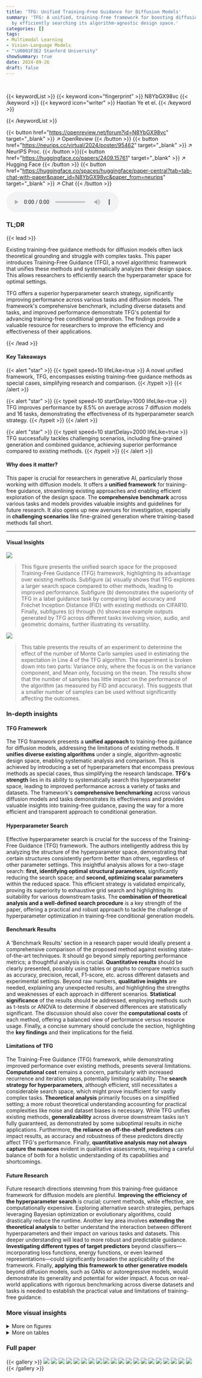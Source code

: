 ```yaml
---
title: 'TFG: Unified Training-Free Guidance for Diffusion Models'
summary: 'TFG: A unified, training-free framework for boosting diffusion model performance
  by efficiently searching its algorithm-agnostic design space.'
categories: []
tags:
- Multimodal Learning
- Vision-Language Models
- "\U0001F3E2 Stanford University"
showSummary: true
date: 2024-09-26
draft: false
---
```


<br>

{{< keywordList >}}
{{< keyword icon="fingerprint" >}} N8YbGX98vc {{< /keyword >}}
{{< keyword icon="writer" >}} Haotian Ye et el. {{< /keyword >}}
 
{{< /keywordList >}}

{{< button href="https://openreview.net/forum?id=N8YbGX98vc" target="_blank" >}}
↗ OpenReview
{{< /button >}}
{{< button href="https://neurips.cc/virtual/2024/poster/95462" target="_blank" >}}
↗ NeurIPS Proc.
{{< /button >}}{{< button href="https://huggingface.co/papers/2409.15761" target="_blank" >}}
↗ Hugging Face
{{< /button >}}
{{< button href="https://huggingface.co/spaces/huggingface/paper-central?tab=tab-chat-with-paper&paper_id=N8YbGX98vc&paper_from=neurips" target="_blank" >}}
↗ Chat
{{< /button >}}



<audio controls>
    <source src="https://ai-paper-reviewer.com/N8YbGX98vc/podcast.wav" type="audio/wav">
    Your browser does not support the audio element.
</audio>


### TL;DR


{{< lead >}}

Existing training-free guidance methods for diffusion models often lack theoretical grounding and struggle with complex tasks. This paper introduces Training-Free Guidance (TFG), a novel algorithmic framework that unifies these methods and systematically analyzes their design space.  This allows researchers to efficiently search the hyperparameter space for optimal settings. 

TFG offers a superior hyperparameter search strategy, significantly improving performance across various tasks and diffusion models. The framework's comprehensive benchmark, including diverse datasets and tasks, and improved performance demonstrate TFG's potential for advancing training-free conditional generation. The findings provide a valuable resource for researchers to improve the efficiency and effectiveness of their applications.

{{< /lead >}}


#### Key Takeaways

{{< alert "star" >}}
{{< typeit speed=10 lifeLike=true >}} A novel unified framework, TFG, encompasses existing training-free guidance methods as special cases, simplifying research and comparison. {{< /typeit >}}
{{< /alert >}}

{{< alert "star" >}}
{{< typeit speed=10 startDelay=1000 lifeLike=true >}} TFG improves performance by 8.5% on average across 7 diffusion models and 16 tasks, demonstrating the effectiveness of its hyperparameter search strategy. {{< /typeit >}}
{{< /alert >}}

{{< alert "star" >}}
{{< typeit speed=10 startDelay=2000 lifeLike=true >}} TFG successfully tackles challenging scenarios, including fine-grained generation and combined guidance, achieving superior performance compared to existing methods. {{< /typeit >}}
{{< /alert >}}

#### Why does it matter?
This paper is crucial for researchers in generative AI, particularly those working with diffusion models.  It offers a **unified framework** for training-free guidance, streamlining existing approaches and enabling efficient exploration of the design space. The **comprehensive benchmark** across various tasks and models provides valuable insights and guidelines for future research. It also opens up new avenues for investigation, especially in **challenging scenarios** like fine-grained generation where training-based methods fall short.

------
#### Visual Insights



![](https://ai-paper-reviewer.com/N8YbGX98vc/figures_1_1.jpg)

> This figure presents the unified search space for the proposed Training-Free Guidance (TFG) framework, highlighting its advantage over existing methods. Subfigure (a) visually shows that TFG explores a larger search space compared to other methods, leading to improved performance.  Subfigure (b) demonstrates the superiority of TFG in a label guidance task by comparing label accuracy and Fréchet Inception Distance (FID) with existing methods on CIFAR10. Finally, subfigures (c) through (h) showcase example outputs generated by TFG across different tasks involving vision, audio, and geometric domains, further illustrating its versatility.





![](https://ai-paper-reviewer.com/N8YbGX98vc/tables_5_1.jpg)

> This table presents the results of an experiment to determine the effect of the number of Monte Carlo samples used in estimating the expectation in Line 4 of the TFG algorithm.  The experiment is broken down into two parts: Variance only, where the focus is on the variance component, and Mean only, focusing on the mean. The results show that the number of samples has little impact on the performance of the algorithm (as measured by FID and accuracy). This suggests that a smaller number of samples can be used without significantly affecting the outcomes.





### In-depth insights


#### TFG Framework
The TFG framework presents a **unified approach** to training-free guidance for diffusion models, addressing the limitations of existing methods.  It **unifies diverse existing algorithms** under a single, algorithm-agnostic design space, enabling systematic analysis and comparison.  This is achieved by introducing a set of hyperparameters that encompass previous methods as special cases, thus simplifying the research landscape. **TFG's strength** lies in its ability to systematically search this hyperparameter space, leading to improved performance across a variety of tasks and datasets. The framework's **comprehensive benchmarking** across various diffusion models and tasks demonstrates its effectiveness and provides valuable insights into training-free guidance, paving the way for a more efficient and transparent approach to conditional generation.

#### Hyperparameter Search
Effective hyperparameter search is crucial for the success of the Training-Free Guidance (TFG) framework.  The authors intelligently address this by analyzing the structure of the hyperparameter space, demonstrating that certain structures consistently perform better than others, regardless of other parameter settings. This insightful analysis allows for a two-stage search: **first, identifying optimal structural parameters**, significantly reducing the search space; and **second, optimizing scalar parameters** within the reduced space. This efficient strategy is validated empirically, proving its superiority to exhaustive grid search and highlighting its suitability for various downstream tasks. The **combination of theoretical analysis and a well-defined search procedure** is a key strength of the paper, offering a practical and robust approach to tackle the challenge of hyperparameter optimization in training-free conditional generation models.

#### Benchmark Results
A 'Benchmark Results' section in a research paper would ideally present a comprehensive comparison of the proposed method against existing state-of-the-art techniques.  It should go beyond simply reporting performance metrics; a thoughtful analysis is crucial.  **Quantitative results** should be clearly presented, possibly using tables or graphs to compare metrics such as accuracy, precision, recall, F1-score, etc. across different datasets and experimental settings.  Beyond raw numbers, **qualitative insights** are needed, explaining any unexpected results, and highlighting the strengths and weaknesses of each approach in different scenarios.  **Statistical significance** of the results should be addressed, employing methods such as t-tests or ANOVA to determine if observed differences are statistically significant.  The discussion should also cover the **computational costs** of each method, offering a balanced view of performance versus resource usage.  Finally, a concise summary should conclude the section, highlighting the **key findings** and their implications for the field.

#### Limitations of TFG
The Training-Free Guidance (TFG) framework, while demonstrating improved performance over existing methods, presents several limitations.  **Computational cost** remains a concern, particularly with increased recurrence and iteration steps, potentially limiting scalability.  The **search strategy for hyperparameters**, although efficient, still necessitates a considerable search space, which might prove insufficient for vastly complex tasks.  **Theoretical analysis** primarily focuses on a simplified setting; a more robust theoretical understanding accounting for practical complexities like noise and dataset biases is necessary.  While TFG unifies existing methods, **generalizability** across diverse downstream tasks isn't fully guaranteed, as demonstrated by some suboptimal results in niche applications.  Furthermore, **the reliance on off-the-shelf predictors** can impact results, as accuracy and robustness of these predictors directly affect TFG's performance.  Finally, **quantitative analysis may not always capture the nuances** evident in qualitative assessments, requiring a careful balance of both for a holistic understanding of its capabilities and shortcomings.

#### Future Research
Future research directions stemming from this training-free guidance framework for diffusion models are plentiful.  **Improving the efficiency of the hyperparameter search** is crucial; current methods, while effective, are computationally expensive.  Exploring alternative search strategies, perhaps leveraging Bayesian optimization or evolutionary algorithms, could drastically reduce the runtime.  Another key area involves **extending the theoretical analysis** to better understand the interaction between different hyperparameters and their impact on various tasks and datasets.  This deeper understanding will lead to more robust and predictable guidance.  **Investigating different types of target predictors** beyond classifiers—incorporating loss functions, energy functions, or even learned representations—could significantly broaden the applicability of the framework.  Finally, **applying this framework to other generative models** beyond diffusion models, such as GANs or autoregressive models, would demonstrate its generality and potential for wider impact.  A focus on real-world applications with rigorous benchmarking across diverse datasets and tasks is needed to establish the practical value and limitations of training-free guidance.


### More visual insights

<details>
<summary>More on figures
</summary>


![](https://ai-paper-reviewer.com/N8YbGX98vc/figures_6_1.jpg)

> This figure compares three different structures for the hyperparameters p and μ within the TFG framework, across the CIFAR-10 and ImageNet datasets.  The structures are 'increase', 'decrease', and 'constant'. The x-axis represents the value of p or μ, and the y-axis represents the accuracy or FID.  The figure shows that the relative performance of these structures remains consistent across different settings of the other hyperparameters.  The results suggest that a suitable structure can be pre-selected and then refined by tuning the remaining hyperparameters, leading to an efficient hyperparameter search strategy.


![](https://ai-paper-reviewer.com/N8YbGX98vc/figures_7_1.jpg)

> This figure compares three different structures for the hyperparameters ρ and μ in the TFG framework across CIFAR10 and ImageNet datasets. It analyzes how the choice of these structures affects the model's performance when other hyperparameters are varied. The results demonstrate that the relative relationships between the structures remain consistent regardless of the values of other hyperparameters. This finding is important because it allows for a more efficient hyperparameter search strategy by first determining appropriate structures and then optimizing the remaining scalar parameters.


![](https://ai-paper-reviewer.com/N8YbGX98vc/figures_15_1.jpg)

> This figure demonstrates the unified search space of the proposed Training-Free Guidance (TFG) framework, showing how existing methods are special cases within this space.  It compares TFG's performance to other methods on a label guidance task using CIFAR10, showing TFG's superior accuracy and lower FID.  Finally, it showcases example outputs generated by TFG across a variety of tasks.


![](https://ai-paper-reviewer.com/N8YbGX98vc/figures_16_1.jpg)

> This figure provides a comprehensive overview of the Training-Free Guidance (TFG) framework proposed in the paper. Panel (a) visually represents the unified search space of TFG, highlighting its ability to encompass existing methods as special cases. Panel (b) presents a quantitative comparison of TFG against state-of-the-art methods on the CIFAR-10 label guidance task, demonstrating TFG's superior performance. Panels (c) through (h) showcase illustrative examples of image and audio generation, style transfer, and geometry manipulation tasks performed by TFG, showcasing its versatility and efficacy across various applications.


![](https://ai-paper-reviewer.com/N8YbGX98vc/figures_17_1.jpg)

> The figure presents a comparison of the performance of different training-free guidance methods on CIFAR10. The left panel shows a scatter plot comparing accuracy and FID for various methods, with and without a 'fake' classifier trained on clean data.  The results demonstrate a significant performance gap between training-based and training-free approaches. The right panel illustrates how MPGD generates an image of a ship at various stages of the sampling process. It highlights that training-free guidance methods struggle to generate high-quality images compared to training-based methods.


![](https://ai-paper-reviewer.com/N8YbGX98vc/figures_17_2.jpg)

> This figure compares the image generation results of different training-free guidance methods with a training-based method as a baseline on the CIFAR-10 dataset.  The task is generating images of dogs. The training-based method produces high-quality, realistic images of dogs. The training-free methods produce less realistic images, but the TFG method significantly outperforms the other training-free methods in terms of image quality and accuracy.  This demonstrates the effectiveness of the TFG framework.


![](https://ai-paper-reviewer.com/N8YbGX98vc/figures_20_1.jpg)

> This figure illustrates the reversed diffusion process and how different training-free guidance algorithms modify it at step *t*.  Panel (a) shows the standard diffusion process, sampling from a noisy distribution at time *T* down to a clean distribution at time 0.  Panel (b) details the modifications introduced by different training-free guidance algorithms (DPS, LGD, FreeDoM, MPGD, and UGD).  Each algorithm modifies the sampling process by incorporating the gradient of the target predictor function at different points in the process.  The arrows and plus signs indicate the added guidance term.


![](https://ai-paper-reviewer.com/N8YbGX98vc/figures_24_1.jpg)

> This figure compares the image generation quality of different methods on the CIFAR10 dataset, focusing on the 'dog' class.  It visually demonstrates the performance gap between training-based methods and training-free methods for conditional image generation. The training-based method serves as the ground truth, showcasing high-quality images that accurately reflect the target class (dog). The training-free methods, such as FreeDoM and others, generate images with lower quality and faithfulness to the target.  Crucially, the Training-Free Guidance (TFG) method introduced in the paper significantly improves upon these other training-free methods, generating images closer in quality and accuracy to the training-based method.


![](https://ai-paper-reviewer.com/N8YbGX98vc/figures_24_2.jpg)

> This figure shows a qualitative comparison of different training-free guidance methods applied to the Gaussian deblurring task. The top row displays the noisy input images. The subsequent rows illustrate the results obtained using various methods: DPS, LGD, MPGD, FreeDoM, UGD, and TFG.  The comparison highlights TFG's ability to produce clean images without the background noise present in FreeDoM and UGD's outputs.  TFG also demonstrates superior fidelity in capturing image features compared to DPS and richer detail compared to LGD.  The parameter Nrecur is set to 1 for all methods shown.


![](https://ai-paper-reviewer.com/N8YbGX98vc/figures_26_1.jpg)

> This figure is a qualitative comparison of different methods for generating images of dogs from the CIFAR-10 dataset.  The top row shows examples generated using a training-based method, which serves as a benchmark for high-quality results.  The subsequent rows demonstrate the performance of several training-free guidance methods: FreeDoM, UGD, and TFG. The figure highlights that while training-free methods struggle to match the quality of the training-based approach, the TFG approach produces notably better-quality images compared to the other training-free methods.


![](https://ai-paper-reviewer.com/N8YbGX98vc/figures_26_2.jpg)

> This figure presents a visual comparison of different training-free guidance methods applied to the Gaussian deblurring task.  The top row shows the noisy input images.  The subsequent rows show the results from applying DPS, LGD, MPGD, FreeDoM, UGD, and TFG. The caption highlights TFG's superior performance in removing noise and preserving image details compared to other methods. The number of recurrences (Nrecur) is set to 1 for all methods.


![](https://ai-paper-reviewer.com/N8YbGX98vc/figures_28_1.jpg)

> This figure compares different training-free guidance methods on an ImageNet label guidance task with the target label as 'Kuvasz'.  Each method's generated images are shown in a grid, illustrating the quality and variety of samples produced.  The suffix number (e.g., -4) indicates the number of recurrence steps used in the algorithms.  The figure highlights that TFG outperforms other methods, generating more valid samples of Kuvasz dogs, demonstrating the effectiveness of the proposed approach. The consistent seed ensures fair comparison and eliminates bias from different random initializations.


![](https://ai-paper-reviewer.com/N8YbGX98vc/figures_30_1.jpg)

> This figure compares the results of six different training-free guidance methods on a combined guidance task, specifically targeting the generation of images of young men.  The methods compared are DPS, LGD, MPGD, FreeDoM, UGD, and the authors' proposed TFG. Each method's output is displayed as a grid of generated images, showcasing the visual quality and fidelity of the generated images. The caption highlights that TFG outperforms the other methods in terms of both fidelity and validity, achieving higher quality and more accurate results for the specified target.


![](https://ai-paper-reviewer.com/N8YbGX98vc/figures_32_1.jpg)

> This figure compares the results of different training-free guidance methods on an ImageNet label guidance task, specifically targeting the 'Kuvasz' dog breed (label 222).  It displays generated images from six different methods: DPS, LGD, MPGD, FreeDoM-4, UGD-4, and TFG-4.  The number after FreeDoM, UGD, and TFG indicates the number of recurrence steps (Nrecur) used. Importantly, all images were generated using the same random seed to eliminate the effects of randomness in the generation process and ensure a fair comparison. The figure highlights that TFG produces the most realistic and accurate images of Kuvasz dogs compared to the other methods.


![](https://ai-paper-reviewer.com/N8YbGX98vc/figures_33_1.jpg)

> This figure illustrates the unified search space of the proposed Training-Free Guidance (TFG) framework.  Panel (a) shows that existing methods explore only a subset of the possible hyperparameter space, while TFG explores the entire space. Panel (b) compares the performance of TFG to existing methods on a label guidance task.  The remaining panels (c-h) showcase example outputs from TFG across several diverse tasks.


![](https://ai-paper-reviewer.com/N8YbGX98vc/figures_34_1.jpg)

> This figure compares the results of different training-free guidance methods on a style transfer task, using Van Gogh's 'The Starry Night' as the target style. The figure shows that TFG generates images with the most faithful reproduction of the target style compared to other methods (DPS, LGD, MPGD, FreeDoM, UGD).  While MPGD produces reasonably good results, TFG significantly outperforms it in terms of style similarity.  The other methods fail to capture the target style effectively.


![](https://ai-paper-reviewer.com/N8YbGX98vc/figures_34_2.jpg)

> This figure compares different training-free guidance methods on a style transfer task.  The target style is Van Gogh's 'The Starry Night'. The figure shows that TFG (Training-Free Guidance) generates images that are most faithful to the target style, outperforming methods like DPS, LGD, FreeDoM, and UGD, while MPGD also performs well but is still inferior to TFG.  Nrecur, a hyperparameter representing recurrence, is set to 1 for all methods.


![](https://ai-paper-reviewer.com/N8YbGX98vc/figures_36_1.jpg)

> This figure shows a qualitative comparison of different training-free guidance methods for generating molecules with a specific polarizability (α).  Each row represents a different method (TFG, DPS, LGD, FreeDoM, MPGD, UGD), and each column shows generated molecules for increasing target polarizability values.  The figure demonstrates that TFG is superior at producing valid molecules that closely match the target polarizability, unlike other methods which frequently fail to generate valid molecules or achieve the target property.


</details>




<details>
<summary>More on tables
</summary>


![](https://ai-paper-reviewer.com/N8YbGX98vc/tables_7_1.jpg)
> This table presents a comprehensive list of the 14 different tasks used to benchmark the training-free guidance methods proposed in the paper.  Each task involves multiple individual targets (a total of 38).  For each task, the table specifies the diffusion model used, the type of guidance (e.g., Gaussian deblurring, label guidance), and the metrics employed to evaluate both the validity (alignment with the target) and fidelity (alignment with the original distribution) of the generated samples. This table provides a clear overview of the range of tasks and evaluation criteria used in the study.

![](https://ai-paper-reviewer.com/N8YbGX98vc/tables_8_1.jpg)
> This table presents a comprehensive benchmark comparing the performance of the proposed Training-Free Guidance (TFG) framework against five existing training-free guidance methods across 16 diverse tasks and a total of 40 individual targets.  Each task involves multiple targets (e.g., different labels or image styles), and the table shows the average guidance validity (how well the generated samples align with the desired properties) and generation fidelity (how realistic the generated samples appear) for each method. The best performing method for each task is highlighted in bold, indicating the superior performance of TFG across various scenarios.

![](https://ai-paper-reviewer.com/N8YbGX98vc/tables_9_1.jpg)
> This table presents the accuracy and FID (Fréchet Inception Distance) scores achieved by the Training-Free Guidance (TFG) method on three different datasets (CIFAR10, ImageNet, and Fine-grained) for label guidance task. The results are shown for different numbers of recurrence steps (Nrecur = 1, 2, and 4).  It demonstrates the impact of recurrence on the performance of the TFG method in improving both the accuracy of label classification and reducing the FID (a measure of image quality). Higher accuracy and lower FID indicate better performance.

![](https://ai-paper-reviewer.com/N8YbGX98vc/tables_9_2.jpg)
> This table presents the accuracy of multi-label guidance on the CelebA dataset.  It shows the accuracy of generating images with specific combinations of gender and hair color (or age).  Noteworthy is that the accuracy is lower for less frequent combinations, demonstrating an implicit bias in the data and the model despite overall high performance compared to unconditional generation. 

![](https://ai-paper-reviewer.com/N8YbGX98vc/tables_19_1.jpg)
> This table presents a comprehensive benchmark comparing the performance of the proposed Training-Free Guidance (TFG) framework against five existing training-free guidance methods across 16 diverse tasks and a total of 40 individual targets.  The tasks cover various domains, such as image processing, audio processing, and molecular design. For each task and target, the table shows the guidance validity (how well the generated samples align with the desired properties) and guidance fidelity (how well the generated samples reflect the underlying data distribution).  The best performing method for each task is highlighted in bold, while the second-best is underlined.  Additionally, the relative improvement achieved by TFG compared to the best-performing existing method is also provided, demonstrating the superiority of the TFG framework.

![](https://ai-paper-reviewer.com/N8YbGX98vc/tables_27_1.jpg)
> This table presents a comprehensive benchmark comparing the performance of the proposed TFG method against five existing training-free guidance algorithms across 16 different tasks and a total of 40 individual targets.  The tasks encompass diverse domains including image processing, audio processing, and molecular generation. For each task and target, the table shows the guidance validity (how well the generated samples align with the desired properties) and generation fidelity (how realistic the generated samples are). The best performing method for each task is highlighted in bold, showcasing TFG's superior performance across the different tasks and demonstrating its ability to achieve consistently good results. The relative improvement of TFG over the best baseline method is also provided for each task.

![](https://ai-paper-reviewer.com/N8YbGX98vc/tables_27_2.jpg)
> This table presents a comprehensive benchmark comparing the performance of the proposed Training-Free Guidance (TFG) framework against five existing training-free guidance methods across sixteen diverse tasks and forty target properties.  The results show the average guidance validity and fidelity for each method on each task, highlighting TFG's superior performance and relative improvement over existing methods. Guidance validity refers to how well the generated samples align with the intended target, while fidelity measures how well the samples match the unconditional data distribution.

![](https://ai-paper-reviewer.com/N8YbGX98vc/tables_31_1.jpg)
> This table presents a comprehensive benchmark comparing the performance of the proposed Training-Free Guidance (TFG) framework against five existing training-free guidance methods across 16 diverse tasks and a total of 40 individual targets.  For each task and target, the table shows the guidance validity (how well the generated samples align with the desired properties) and guidance fidelity (how well the samples align with the unconditional data distribution).  The best and second-best results for each task are highlighted, and the relative improvement achieved by TFG over the best-performing existing method is also indicated.

![](https://ai-paper-reviewer.com/N8YbGX98vc/tables_33_1.jpg)
> This table presents a comprehensive benchmark comparing the Training-Free Guidance (TFG) framework with existing methods across 16 different tasks and 40 individual targets.  For each task and target, the table shows the guidance validity (how well the generated samples align with the target) and the guidance fidelity (how well the samples align with the unconditional distribution).  The best performing method for validity is highlighted in bold, and the second best is underlined. Finally, it calculates the percentage improvement achieved by TFG over the best-performing existing method for each task.

![](https://ai-paper-reviewer.com/N8YbGX98vc/tables_39_1.jpg)
> This table presents a comprehensive benchmark comparing the performance of the proposed Training-Free Guidance (TFG) framework against existing methods across 16 diverse tasks and 40 specific targets.  The results are shown as guidance validity (how well the generated samples align with the desired properties) and generation fidelity (how realistic the generated samples appear). For each task, the best-performing method is highlighted in bold, while the second-best is underlined.  The relative improvement column quantifies TFG's advantage over the best existing method for each task.

![](https://ai-paper-reviewer.com/N8YbGX98vc/tables_40_1.jpg)
> This table presents a comprehensive benchmark comparing the performance of the proposed Training-Free Guidance (TFG) framework against existing methods across 16 different tasks and a total of 40 individual targets.  For each task and target, the table shows the guidance validity (how well the generated samples align with the target property) and guidance fidelity (how well the generated samples resemble the true data distribution). The best and second-best performance for each cell is highlighted, along with the relative percentage improvement achieved by TFG over the best-performing existing method. The table offers a quantitative comparison of TFG's effectiveness across diverse applications. 

</details>




### Full paper

{{< gallery >}}
<img src="https://ai-paper-reviewer.com/N8YbGX98vc/1.png" class="grid-w50 md:grid-w33 xl:grid-w25" />
<img src="https://ai-paper-reviewer.com/N8YbGX98vc/2.png" class="grid-w50 md:grid-w33 xl:grid-w25" />
<img src="https://ai-paper-reviewer.com/N8YbGX98vc/3.png" class="grid-w50 md:grid-w33 xl:grid-w25" />
<img src="https://ai-paper-reviewer.com/N8YbGX98vc/4.png" class="grid-w50 md:grid-w33 xl:grid-w25" />
<img src="https://ai-paper-reviewer.com/N8YbGX98vc/5.png" class="grid-w50 md:grid-w33 xl:grid-w25" />
<img src="https://ai-paper-reviewer.com/N8YbGX98vc/6.png" class="grid-w50 md:grid-w33 xl:grid-w25" />
<img src="https://ai-paper-reviewer.com/N8YbGX98vc/7.png" class="grid-w50 md:grid-w33 xl:grid-w25" />
<img src="https://ai-paper-reviewer.com/N8YbGX98vc/8.png" class="grid-w50 md:grid-w33 xl:grid-w25" />
<img src="https://ai-paper-reviewer.com/N8YbGX98vc/9.png" class="grid-w50 md:grid-w33 xl:grid-w25" />
<img src="https://ai-paper-reviewer.com/N8YbGX98vc/10.png" class="grid-w50 md:grid-w33 xl:grid-w25" />
<img src="https://ai-paper-reviewer.com/N8YbGX98vc/11.png" class="grid-w50 md:grid-w33 xl:grid-w25" />
<img src="https://ai-paper-reviewer.com/N8YbGX98vc/12.png" class="grid-w50 md:grid-w33 xl:grid-w25" />
<img src="https://ai-paper-reviewer.com/N8YbGX98vc/13.png" class="grid-w50 md:grid-w33 xl:grid-w25" />
<img src="https://ai-paper-reviewer.com/N8YbGX98vc/14.png" class="grid-w50 md:grid-w33 xl:grid-w25" />
<img src="https://ai-paper-reviewer.com/N8YbGX98vc/15.png" class="grid-w50 md:grid-w33 xl:grid-w25" />
<img src="https://ai-paper-reviewer.com/N8YbGX98vc/16.png" class="grid-w50 md:grid-w33 xl:grid-w25" />
<img src="https://ai-paper-reviewer.com/N8YbGX98vc/17.png" class="grid-w50 md:grid-w33 xl:grid-w25" />
<img src="https://ai-paper-reviewer.com/N8YbGX98vc/18.png" class="grid-w50 md:grid-w33 xl:grid-w25" />
<img src="https://ai-paper-reviewer.com/N8YbGX98vc/19.png" class="grid-w50 md:grid-w33 xl:grid-w25" />
<img src="https://ai-paper-reviewer.com/N8YbGX98vc/20.png" class="grid-w50 md:grid-w33 xl:grid-w25" />
{{< /gallery >}}
